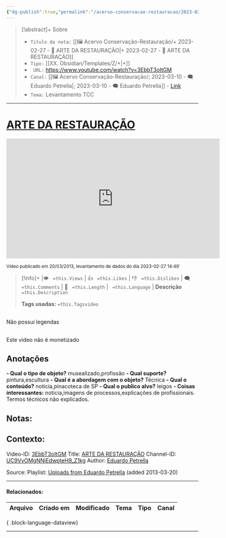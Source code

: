 ```yaml
---
{"dg-publish":true,"permalink":"/acervo-conservacao-restauracao/2023-02-27-arte-da-restauracao/","tags":["🖼️/🎥️"]}
---
```



>[!abstract]+ Sobre
>- `Titulo da nota:`  [[🖼️ Acervo Conservação-Restauração/+ 2023-02-27   -  🎥️ ARTE DA RESTAURAÇÃO\|+ 2023-02-27   -  🎥️ ARTE DA RESTAURAÇÃO]]
>- `Tipo:`  [[XX. Obsidian/Templates/Z/+\|+]]
>- ` URL:`  https://www.youtube.com/watch?v=3EbbT3oItGM
>- `Canal:` [[🖼️ Acervo Conservação-Restauração/; 2023-03-10 - 🗨️ Eduardo Petrella\|; 2023-03-10 - 🗨️ Eduardo Petrella]] - [Link](http://www.youtube.com/@eduardopetrella6889)
>- `Tema:`  Levantamento TCC
***

# [ARTE DA RESTAURAÇÃO](https://www.youtube.com/watch?v=3EbbT3oItGM)

<center><iframe width="560" height="315" src="https://www.youtube.com/embed/3EbbT3oItGM" title="YouTube video player" frameborder="0" allow="accelerometer; autoplay; clipboard-write; encrypted-media; gyroscope; picture-in-picture" allowfullscreen></iframe></center>

<small> Vídeo publicado em 20/03/2013, levantamento de dados do dia 2023-02-27 14:49` </small> 

>[!info]+ |👁️ ` =this.Views` | 👍 ` =this.Likes`  | 👎 ` =this.Dislikes` | 🗨️  ` =this.Comments` | 🎥️ ` =this.Length` | ` =this.Language` |
>**Descrição**
> ` =this.Description`
> 
> **Tags usadas:** `=this.Tagsvideo`


<p><span><div data-callout-metadata="" data-callout-fold="" data-callout="failure" class="callout node-insert-event"><div class="callout-title"><div class="callout-icon"><svg width="16" height="16"></svg></div><div class="callout-title-inner">Não possui legendas</div></div></div></span></p>

<p><span><div data-callout-metadata="" data-callout-fold="" data-callout="failure" class="callout node-insert-event"><div class="callout-title"><div class="callout-icon"><svg width="16" height="16"></svg></div><div class="callout-title-inner">Este video não é monetizado</div></div></div></span></p>




## Anotações
**- Qual o tipo de objeto?** 
	musealizado,profissão
**- Qual suporte?**
	pintura,escultura
**- Qual é a abordagem com o objeto?**
	Técnica
**- Qual o conteúdo?**
	noticia,pinacoteca de SP
**- Qual o publico alvo?**
	leigos
**- Coisas interessantes:**
	noticia,imagens de processos,explicações de profissionais. Termos técnicos não explicados.

## Notas:


## Contexto:

Video-ID: <a target='_blank' href='https://youtu.be/3EbbT3oItGM'>3EbbT3oItGM</a>
Title: <a target='_blank' href='https://youtu.be/3EbbT3oItGM'>ARTE DA RESTAURAÇÃO</a>
Channel-ID: <a target='_blank' href='https://www.youtube.com/channel/UC9VvOMgNNiEdwpteH9_Z1kg'>UC9VvOMgNNiEdwpteH9_Z1kg</a>
Author: <a target='_blank' href='https://www.youtube.com/channel/UC9VvOMgNNiEdwpteH9_Z1kg'>Eduardo Petrella</a>

Source: Playlist: <a target='_blank' href='https://www.youtube.com/playlist?list=UU9VvOMgNNiEdwpteH9_Z1kg'>Uploads from Eduardo Petrella</a> (added 2013-03-20)


***
#### Relacionados:
| Arquivo | Criado em | Modificado | Tema | Tipo | Canal |
| ------- | --------- | ---------- | ---- | ---- | ----- |

{ .block-language-dataview}
***